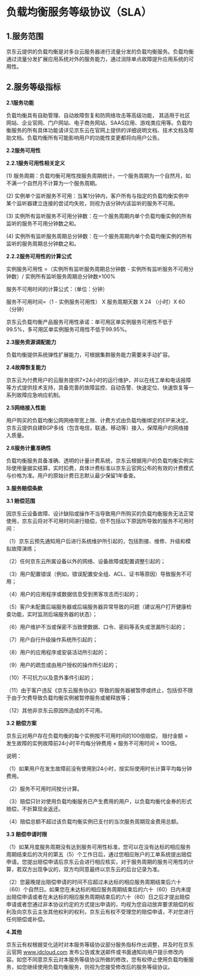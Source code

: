 # 负载均衡服务等级协议（SLA）

## 1.服务范围 ##

京东云提供的负载均衡是对多台云服务器进行流量分发的负载均衡服务。负载均衡通过流量分发扩展应用系统对外的服务能力，通过消除单点故障提升应用系统的可用性。

## 2.服务等级指标 ##

**2.1服务功能**

负载均衡具有自助管理、自动故障恢复和防网络攻击等高级功能， 其适用于社区网站、企业官网、门户网站、电子商务网站、SAAS应用、游戏类应用等。负载均衡服务的所有具体功能请详见京东云在官网上提供的详细说明文档、技术文档及帮助文档。负载均衡所有可能影响用户的功能性变更都将向用户公告。

**2.2服务可用性**

**2.2.1服务可用性相关定义**

(1) 服务周期：负载均衡可用性按服务周期统计，一个服务周期为一个自然月，如不满一个自然月不计算为一个服务周期。

(2) 实例单个监听服务不可用：当某1分钟内，客户所有与指定的负载均衡实例中某个监听器建立连接的尝试均失败，则视为该分钟内该监听的服务不可用。

(3) 实例所有监听服务不可用分钟数：在一个服务周期内单个负载均衡实例的所有监听的服务不可用分钟数之和。

(4) 实例所有监听服务周期总分钟数：在一个服务周期内单个负载均衡实例的所有监听的服务周期总分钟数之和。

**2.2.2服务可用性的计算公式**

实例服务可用性 =（实例所有监听服务周期总分钟数 - 实例所有监听服务不可用分钟数）/ 实例所有监听服务周期总分钟数×100%

服务不可用时间的计算公式：（单位：分钟）

服务不可用时间=（1 - 实例服务可用性） X 服务周期天数 X 24 （小时）X 60 （分钟）

京东云负载均衡产品服务可用性承诺：单可用区单实例服务可用性不低于99.5%，多可用区单实例服务可用性不低于99.95%。


**2.3服务资源调配能力**

负载均衡提供系统弹性扩展能力，可根据集群服务能力需要来手动扩容。

**2.4故障恢复能力**

京东云为付费用户的云服务提供7×24小时的运行维护，并以在线工单和电话报障等方式提供技术支持，具备完善的故障监控、自动告警、快速定位、快速恢复等一系列故障应急响应机制。

**2.5网络接入性能**

用户购买的负载均衡公网网络带宽上限、计费方式由负载均衡绑定的EIP来决定。京东云提供自建BGP多线（包含电信，联通，移动等）接入，保障用户的网络接入质量。

**2.6服务计量准确性**

负载均衡服务具备准确、透明的计量计费系统，京东云根据用户的负载均衡实例实际使用量据实结算，实时扣费，具体计费标准以京东云官网公布的有效的计费模式与价格为准。用户的原始计费日志默认最少保留1年备查。

**3.服务赔偿条款**

**3.1 赔偿范围**

因京东云设备故障、设计缺陷或操作不当导致用户所购买的负载均衡服务无法正常使用，京东云将对不可用时间进行赔偿，但不包括以下原因所导致的服务不可用时间：

（1）京东云预先通知用户后进行系统维护所引起的，包括割接、维修、升级和模拟故障演练；

（2）任何京东云所属设备以外的网络、设备故障或配置调整引起的；

（3）用户配置错误（例如，错误配置安全组、ACL、证书等原因）导致服务不可用；

（4）用户的应用程序或数据信息受到黑客攻击而引起的；

（5）客户未配置后端服务器或后端服务器异常导致的问题（建议用户打开健康检查功能，实时监测后端服务器的状态）；

（6）用户维护不当或保密不当致使数据、口令、密码等丢失或泄漏所引起的；

（7）用户自行升级操作系统所引起的；

（8）用户的应用程序或安装活动所引起的；

（9）用户的疏忽或由用户授权的操作所引起的；

（10）不可抗力以及意外事件引起的；

（11）由于客户违反《京东云服务协议》导致的服务器被暂停或终止，包括但不限于由于欠费导致负载均衡实例被暂停服务或被释放等；

（12）其他非京东云原因所造成的不可用。

**3.2 赔偿方案**

京东云对用户存在负载均衡的每个实例按不可用时间的100倍赔偿， 赔付金额 = 发生故障的实例故障前24小时平均每分钟费用 × 服务不可用时间 × 100倍。

说明：

（1）如果用户在发生故障前没有使用到24小时，按实际使用时长计算平均每分钟费用。

（2）服务不可用时间按分计算。

（3）赔偿只针对使用负载均衡服务已产生费用的用户，以负载均衡代金券的形式赔偿，不折算现金返还。

（4）赔偿总额不超过该负载均衡实例已支付的当次服务周期现金费用总额。

**3.3 赔偿申请时限**

（1）如某月度服务周期没有达到服务可用性标准，您可以在没有达标的相应服务周期结束后的次月的第五（5）个工作日后，通过您相应账户的工单系统提出赔偿申请。您提出赔偿申请后京东云会进行相应核实，对于服务周期的服务可用性的计算，若双方出现争议的，双方均同意最终以京东云的后台记录为准。

（2）您最晚提出赔偿申请的时间不应超过未达标的相应服务周期结束后六十（60）个自然日。如果您在未达标的相应服务周期结束后的六十（60）日内未提出赔偿申请或者在未达标的相应服务周期结束后的六十（60）日之后才提出赔偿申请或者您通过非本协议约定的方式提出申请的，均视为您自动放弃要求赔偿的权利及向京东云主张其他权利的权利，京东云有权不受理您的赔偿申请，不对您进行任何赔偿或补偿。

**4.其他**

京东云有权根据变化适时对本服务等级协议部分服务指标作出调整，并及时在京东云官网 www.jdcloud.com 发布公告或发送邮件或书面通知向用户提示修改内容。如您不同意京东云对本服务等级协议所做的修改，您有权停止使用负载均衡服务，如您继续使用负载均衡服务，则视为您接受修改后的服务等级协议。
